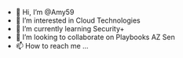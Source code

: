 - 👋 Hi, I’m @Amy59
- 👀 I’m interested in Cloud Technologies
- 🌱 I’m currently learning Security+
- 💞️ I’m looking to collaborate on Playbooks AZ Sen
- 📫 How to reach me ...

<!---
Amy59/Amy59 is a ✨ special ✨ repository because its `README.md` (this file) appears on your GitHub profile.
You can click the Preview link to take a look at your changes.
--->
